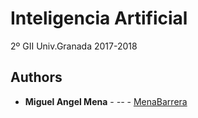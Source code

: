 # Inteligencia Artificial

2º GII Univ.Granada 2017-2018


## Authors

* **Miguel Angel Mena** - *--* - [MenaBarrera](https://github.com/MenaBarrera)
